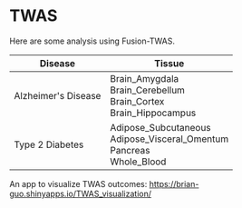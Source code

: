 # TWAS
Here are some analysis using Fusion-TWAS.

|    Disease    |     Tissue    |
| ------------- | ------------- |
|  Alzheimer's Disease  | Brain_Amygdala <br> Brain_Cerebellum <br> Brain_Cortex <br> Brain_Hippocampus |
|  Type 2 Diabetes  | Adipose_Subcutaneous <br> Adipose_Visceral_Omentum <br> Pancreas <br> Whole_Blood |

An app to visualize TWAS outcomes:
https://brian-guo.shinyapps.io/TWAS_visualization/
